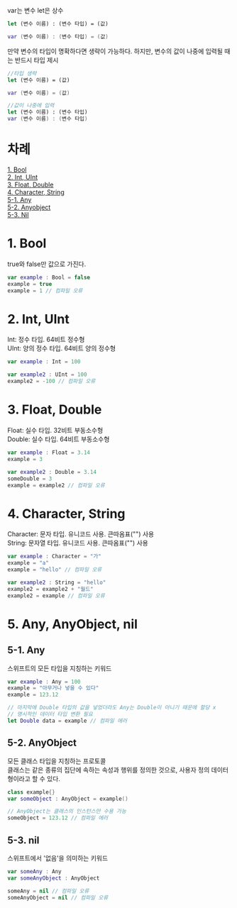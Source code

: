 var는 변수 let은 상수

```swift
let (변수 이름) : (변수 타입) = (값)

var (변수 이름) : (변수 타입) = (값)
```
만약 변수의 타입이 명확하다면 생략이 가능하다. 하지만, 변수의 값이 나중에 입력될 때는 반드시 타입 제시
```swift
//타입 생략
let (변수 이름) = (값)

var (변수 이름) = (값)

//값이 나중에 입력
let (변수 이름) : (변수 타입)
var (변수 이름) : (변수 타입)
```

# 차례
[1. Bool](#bool)<br>
[2. Int, UInt](#Int,-UInt)<br>
[3. Float, Double](#3-float-double)<br>
[4. Character, String](#4-character-string)<br>
[5-1. Any](#5-1-any)<br>
[5-2. Anyobject](#5-2-anyobject)<br>
[5-3. Nil](#5-3-nil)<br>
# 1. Bool
true와 false만 값으로 가진다.
```swift
var example : Bool = false
example = true
example = 1 // 컴파일 오류
```

# 2. Int, UInt
Int: 정수 타입. 64비트 정수형<br>
UInt: 양의 정수 타입. 64비트 양의 정수형
```swift
var example : Int = 100

var example2 : UInt = 100
example2 = -100 // 컴파일 오류
```

# 3. Float, Double
Float: 실수 타입. 32비트 부동소수형<br>
Double: 실수 타입. 64비트 부동소수형
```swift
var example : Float = 3.14
example = 3

var example2 : Double = 3.14
someDouble = 3
example = example2 // 컴파일 오류
```

# 4. Character, String
Character: 문자 타입. 유니코드 사용. 큰따옴표("") 사용<br>
String: 문자열 타입. 유니코드 사용. 큰따옴표("") 사용
```swift
var example : Character = "가"
example = "a"
example = "hello" // 컴파일 오류

var example2 : String = "hello"
example2 = example2 + "월드"
example2 = example // 컴파일 오류
```

# 5. Any, AnyObject, nil

## 5-1. Any
스위프트의 모든 타입을 지칭하는 키워드
```swift
var example : Any = 100
example = "아무거나 넣을 수 있다"
example = 123.12

// 마지막에 Double 타입의 값을 넣었더라도 Any는 Double이 아니기 때문에 할당 x
// 명시적인 데이터 타입 변환 필요
let Double data = example // 컴파일 에러
```

## 5-2. AnyObject
모든 클래스 타입을 지칭하는 프로토콜<br>
클래스는 같은 종류의 집단에 속하는 속성과 행위를 정의한 것으로, 사용자 정의 데이터형이라고 할 수 있다.
```swift
class example{}
var someObject : AnyObject = example()

// AnyObject는 클래스의 인스턴스만 수용 가능
someObject = 123.12 // 컴파일 에러
```

## 5-3. nil
스위프트에서 '없음'을 의미하는 키워드
```swift
var someAny : Any
var someAnyObject : AnyObject

someAny = nil // 컴파일 오류
someAnyObject = nil // 컴파일 오류
```